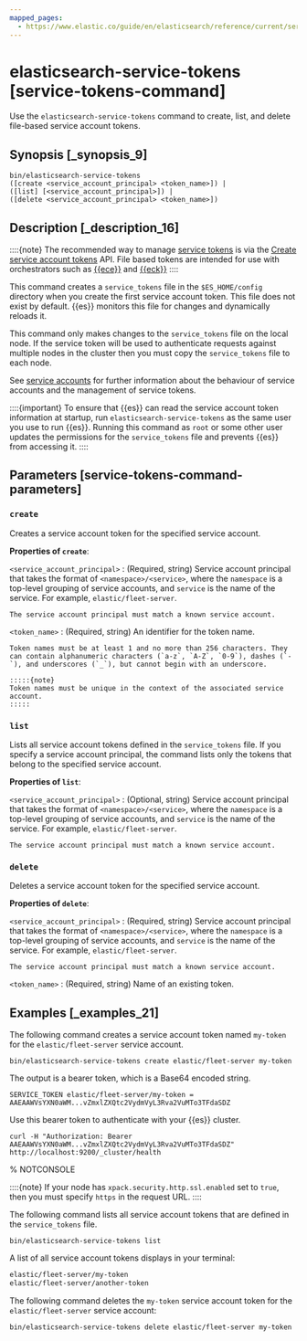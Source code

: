 ```yaml
---
mapped_pages:
  - https://www.elastic.co/guide/en/elasticsearch/reference/current/service-tokens-command.html
---
```


# elasticsearch-service-tokens [service-tokens-command]

Use the `elasticsearch-service-tokens` command to create, list, and delete file-based service account tokens.


## Synopsis [_synopsis_9]

```shell
bin/elasticsearch-service-tokens
([create <service_account_principal> <token_name>]) |
([list] [<service_account_principal>]) |
([delete <service_account_principal> <token_name>])
```


## Description [_description_16]

::::{note}
The recommended way to manage [service tokens](docs-content://deploy-manage/users-roles/cluster-or-deployment-auth/service-accounts.md#service-accounts-tokens) is via the [Create service account tokens](https://www.elastic.co/docs/api/doc/elasticsearch/operation/operation-security-create-service-token) API. File based tokens are intended for use with orchestrators such as [{{ece}}](docs-content://deploy-manage/deploy/cloud-enterprise.md) and [{{eck}}](docs-content://deploy-manage/deploy/cloud-on-k8s.md)
::::


This command creates a `service_tokens` file in the `$ES_HOME/config` directory when you create the first service account token. This file does not exist by default. {{es}} monitors this file for changes and dynamically reloads it.

This command only makes changes to the `service_tokens` file on the local node. If the service token will be used to authenticate requests against multiple nodes in the cluster then you must copy the `service_tokens` file to each node.

See [service accounts](docs-content://deploy-manage/users-roles/cluster-or-deployment-auth/service-accounts.md) for further information about the behaviour of service accounts and the management of service tokens.

::::{important}
To ensure that {{es}} can read the service account token information at startup, run `elasticsearch-service-tokens` as the same user you use to run {{es}}. Running this command as `root` or some other user updates the permissions for the `service_tokens` file and prevents {{es}} from accessing it.
::::



## Parameters [service-tokens-command-parameters]

### `create`

Creates a service account token for the specified service account.

**Properties of `create`**:

`<service_account_principal>`
:   (Required, string) Service account principal that takes the format of `<namespace>/<service>`, where the `namespace` is a top-level grouping of service accounts, and `service` is the name of the service. For example, `elastic/fleet-server`.

    The service account principal must match a known service account.

`<token_name>`
:   (Required, string) An identifier for the token name.

    Token names must be at least 1 and no more than 256 characters. They can contain alphanumeric characters (`a-z`, `A-Z`, `0-9`), dashes (`-`), and underscores (`_`), but cannot begin with an underscore.

    :::::{note}
    Token names must be unique in the context of the associated service account.
    :::::

### `list`

Lists all service account tokens defined in the `service_tokens` file. If you specify a service account principal, the command lists only the tokens that belong to the specified service account.

**Properties of `list`**:

`<service_account_principal>`
:   (Optional, string) Service account principal that takes the format of `<namespace>/<service>`, where the `namespace` is a top-level grouping of service accounts, and `service` is the name of the service. For example, `elastic/fleet-server`.

    The service account principal must match a known service account.

### `delete`

Deletes a service account token for the specified service account.

**Properties of `delete`**:

`<service_account_principal>`
:   (Required, string) Service account principal that takes the format of `<namespace>/<service>`, where the `namespace` is a top-level grouping of service accounts, and `service` is the name of the service. For example, `elastic/fleet-server`.

    The service account principal must match a known service account.

`<token_name>`
:   (Required, string) Name of an existing token.


## Examples [_examples_21]

The following command creates a service account token named `my-token` for the `elastic/fleet-server` service account.

```shell
bin/elasticsearch-service-tokens create elastic/fleet-server my-token
```

The output is a bearer token, which is a Base64 encoded string.

```shell
SERVICE_TOKEN elastic/fleet-server/my-token = AAEAAWVsYXN0aWM...vZmxlZXQtc2VydmVyL3Rva2VuMTo3TFdaSDZ
```

Use this bearer token to authenticate with your {{es}} cluster.

```shell
curl -H "Authorization: Bearer AAEAAWVsYXN0aWM...vZmxlZXQtc2VydmVyL3Rva2VuMTo3TFdaSDZ" http://localhost:9200/_cluster/health
```
% NOTCONSOLE

::::{note}
If your node has `xpack.security.http.ssl.enabled` set to `true`, then you must specify `https` in the request URL.
::::


The following command lists all service account tokens that are defined in the `service_tokens` file.

```shell
bin/elasticsearch-service-tokens list
```

A list of all service account tokens displays in your terminal:

```txt
elastic/fleet-server/my-token
elastic/fleet-server/another-token
```

The following command deletes the `my-token` service account token for the `elastic/fleet-server` service account:

```shell
bin/elasticsearch-service-tokens delete elastic/fleet-server my-token
```

